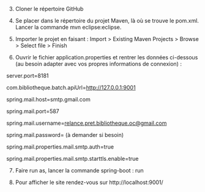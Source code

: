 3) Cloner le répertoire GitHub

4) Se placer dans le répertoire du projet Maven, là où se trouve le pom.xml. Lancer la commande mvn eclipse:eclipse.

5) Importer le projet en faisant : Import > Existing Maven Projects > Browse > Select file > Finish 

6) Ouvrir le fichier application.properties et rentrer les données ci-dessous (au besoin adapter avec vos propres informations de connexion) :

server.port=8181

com.bibliotheque.batch.apiUrl=http://127.0.0.1:9001

spring.mail.host=smtp.gmail.com

spring.mail.port=587

spring.mail.username=<relance.pret.bibliotheque.oc@gmail.com>

spring.mail.password= (à demander si besoin)

spring.mail.properties.mail.smtp.auth=true

spring.mail.properties.mail.smtp.starttls.enable=true

7) Faire run as, lancer la commande spring-boot : run

8) Pour afficher le site rendez-vous sur http://localhost:9001/
